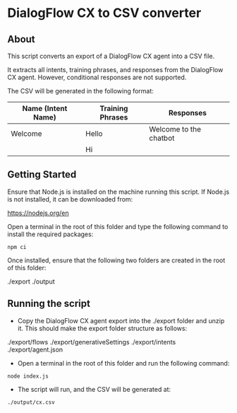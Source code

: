 # DialogFlow CX to CSV converter

## About

This script converts an export of a DialogFlow CX agent into a CSV file.

It extracts all intents, training phrases, and responses from the DialogFlow CX agent. However, conditional responses are not supported.

The CSV will be generated in the following format:

| Name (Intent Name) | Training Phrases | Responses              |
| ------------------ | ---------------- | ---------------------- |
| Welcome            | Hello            | Welcome to the chatbot |
|                    | Hi               |                        |

## Getting Started

Ensure that Node.js is installed on the machine running this script. If Node.js is not installed, it can be downloaded from:

https://nodejs.org/en

Open a terminal in the root of this folder and type the following command to install the required packages:

`npm ci`

Once installed, ensure that the following two folders are created in the root of this folder:

./export
./output

## Running the script

- Copy the DialogFlow CX agent export into the ./export folder and unzip it. This should make the export folder structure as follows:

./export/flows
./export/generativeSettings
./export/intents
./export/agent.json

- Open a terminal in the root of this folder and run the following command:

`node index.js`

- The script will run, and the CSV will be generated at:

`./output/cx.csv`
